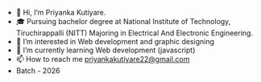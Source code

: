 - 👋 Hi, I’m Priyanka Kutiyare.
- 🎓 Pursuing bachelor degree at National Institute of Technology, Tiruchirappalli (NITT) Majoring in Electrical And Electronic Engineering.
- 👀 I’m interested in Web development and graphic designing 
- 🌱 I’m currently learning Web development (javascript)
- 📫 How to reach me priyankakutiyare22@gmail.com
- Batch - 2026

<!---
PRIYANKAKUTIYARE/PRIYANKAKUTIYARE is a ✨ special ✨ repository because its `README.md` (this file) appears on your GitHub profile.
You can click the Preview link to take a look at your changes.
--->
